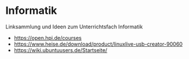 # Informatik
Linksammlung und Ideen zum Unterrichtsfach Informatik
- https://open.hpi.de/courses
- https://www.heise.de/download/product/linuxlive-usb-creator-90060
- https://wiki.ubuntuusers.de/Startseite/
